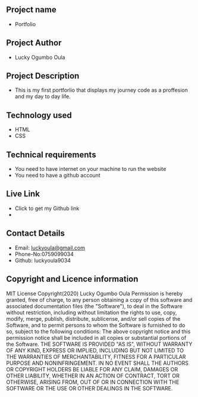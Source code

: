 ## Project name
- Portfolio
 ## Project Author
- Lucky Ogumbo Oula
 ## Project Description
 - This is my first portforlio that displays my journey code as a proffesion and my day to day life.
 ## Technology used
 - HTML
 - CSS
 ## Technical requirements
 * You need to have internet on your machine to run the website
 * You need to have a github account
 ## Live Link
  - Click to get my Github link
  -   
 ## Contact Details
  - Email: luckyoula@gmail.com
  - Phone-No:0759099034
  - Github: luckyoula9034
 ## Copyright and Licence information 
 MIT License
Copyright(2020) Lucky Ogumbo Oula
Permission is hereby granted, free of charge, to any person obtaining a copy
of this software and associated documentation files (the "Software"), to deal
in the Software without restriction, including without limitation the rights
to use, copy, modify, merge, publish, distribute, sublicense, and/or sell
copies of the Software, and to permit persons to whom the Software is
furnished to do so, subject to the following conditions:
The above copyright notice and this permission notice shall be included in all
copies or substantial portions of the Software.
THE SOFTWARE IS PROVIDED "AS IS", WITHOUT WARRANTY OF ANY KIND, EXPRESS OR
IMPLIED, INCLUDING BUT NOT LIMITED TO THE WARRANTIES OF MERCHANTABILITY,
FITNESS FOR A PARTICULAR PURPOSE AND NONINFRINGEMENT. IN NO EVENT SHALL THE
AUTHORS OR COPYRIGHT HOLDERS BE LIABLE FOR ANY CLAIM, DAMAGES OR OTHER
LIABILITY, WHETHER IN AN ACTION OF CONTRACT, TORT OR OTHERWISE, ARISING FROM,
OUT OF OR IN CONNECTION WITH THE SOFTWARE OR THE USE OR OTHER DEALINGS IN THE
SOFTWARE.